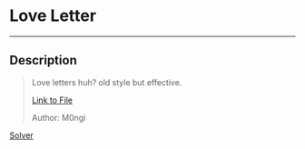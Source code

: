 # Love Letter

-------------------------------------

## Description
> Love letters huh? old style but effective.
> 
> [Link to File](./togive.zip)
>
>
> Author: M0ngi

[Solver](./solve.py)
